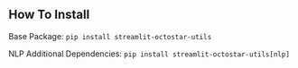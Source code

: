 ## How To Install
Base Package:
`pip install streamlit-octostar-utils`

NLP Additional Dependencies:
`pip install streamlit-octostar-utils[nlp]`